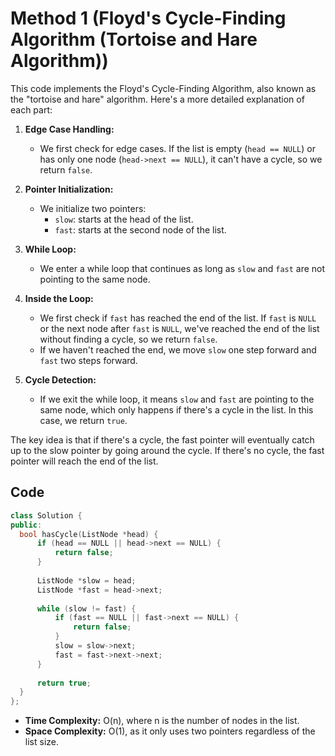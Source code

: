
# Method 1 (Floyd's Cycle-Finding Algorithm (Tortoise and Hare Algorithm))

This code implements the Floyd's Cycle-Finding Algorithm, also known as the "tortoise and hare" algorithm. Here's a more detailed explanation of each part:

1. **Edge Case Handling:**
   - We first check for edge cases. If the list is empty (`head == NULL`) or has only one node (`head->next == NULL`), it can't have a cycle, so we return `false`.

2. **Pointer Initialization:**
   - We initialize two pointers:
     - `slow`: starts at the head of the list.
     - `fast`: starts at the second node of the list.

3. **While Loop:**
   - We enter a while loop that continues as long as `slow` and `fast` are not pointing to the same node.

4. **Inside the Loop:**
   - We first check if `fast` has reached the end of the list. If `fast` is `NULL` or the next node after `fast` is `NULL`, we've reached the end of the list without finding a cycle, so we return `false`.
   - If we haven't reached the end, we move `slow` one step forward and `fast` two steps forward.

5. **Cycle Detection:**
   - If we exit the while loop, it means `slow` and `fast` are pointing to the same node, which only happens if there's a cycle in the list. In this case, we return `true`.

The key idea is that if there's a cycle, the fast pointer will eventually catch up to the slow pointer by going around the cycle. If there's no cycle, the fast pointer will reach the end of the list.

## Code
  ```cpp
  class Solution {
public:
    bool hasCycle(ListNode *head) {
        if (head == NULL || head->next == NULL) {
            return false;
        }
        
        ListNode *slow = head;
        ListNode *fast = head->next;
        
        while (slow != fast) {
            if (fast == NULL || fast->next == NULL) {
                return false;
            }
            slow = slow->next;
            fast = fast->next->next;
        }
        
        return true;
    }
};
```
- **Time Complexity:** O(n), where n is the number of nodes in the list.
- **Space Complexity:** O(1), as it only uses two pointers regardless of the list size.
